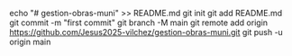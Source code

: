 echo "# gestion-obras-muni" >> README.md
git init
git add README.md
git commit -m "first commit"
git branch -M main
git remote add origin https://github.com/Jesus2025-vilchez/gestion-obras-muni.git
git push -u origin main
